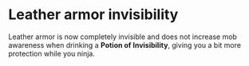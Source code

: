 # Leather armor invisibility

Leather armor is now completely invisible and does not increase mob awareness when drinking a **Potion of Invisibility**, giving you a bit more protection while you ninja.